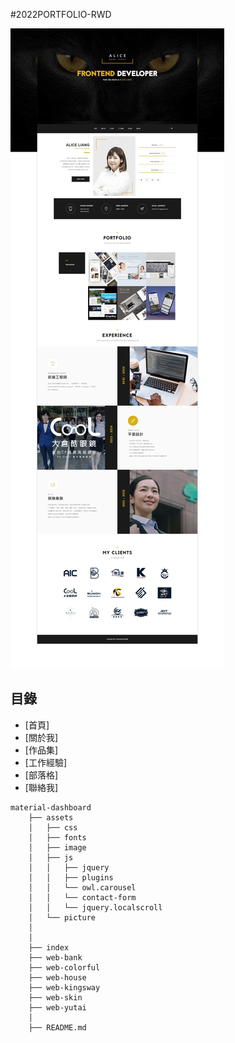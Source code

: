 #2022PORTFOLIO-RWD




<img alt="react" src="https://github.com/Art-liang/2022PORTFOLIO/blob/main/assets/picture/web-spic.jpg"/> 


## 目錄

* [首頁]
* [關於我]
* [作品集]
* [工作經驗]
* [部落格]
* [聯絡我]

```
material-dashboard
    ├── assets
    │   ├── css
    │   ├── fonts
    │   ├── image
    │   ├── js
    │   │   ├── jquery
    │   │   ├── plugins
    │   │   └── owl.carousel
    │   │   └── contact-form
    │   │   └── jquery.localscroll
    │   └── picture
    │      
    │       
    ├── index
    ├── web-bank
    ├── web-colorful
    ├── web-house
    ├── web-kingsway
    ├── web-skin
    ├── web-yutai
    │ 
    ├── README.md
```

